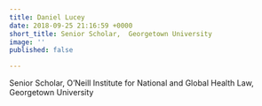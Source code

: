 ```yaml
---
title: Daniel Lucey
date: 2018-09-25 21:16:59 +0000
short_title: Senior Scholar,  Georgetown University
image: ''
published: false

---
```

Senior Scholar, O’Neill Institute for National and Global Health Law, Georgetown University